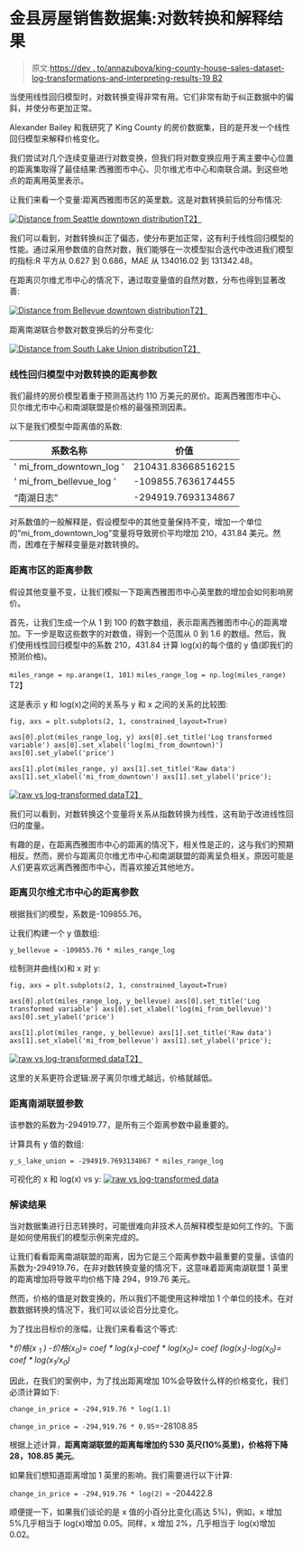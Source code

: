 # 金县房屋销售数据集:对数转换和解释结果

> 原文:[https://dev . to/annazubova/king-county-house-sales-dataset-log-transformations-and-interpreting-results-19 B2](https://dev.to/annazubova/king-county-house-sales-dataset-log-transformations-and-interpreting-results-19b2)

当使用线性回归模型时，对数转换变得非常有用。它们非常有助于纠正数据中的偏斜，并使分布更加正常。

Alexander Bailey 和我研究了 King County 的房价数据集，目的是开发一个线性回归模型来解释价格变化。

我们尝试对几个连续变量进行对数变换，但我们将对数变换应用于离主要中心位置的距离集取得了最佳结果:西雅图市中心、贝尔维尤市中心和南联合湖。到这些地点的距离用英里表示。

让我们来看一个变量:距离西雅图市区的英里数。这是对数转换前后的分布情况:

[![Distance from Seattle downtown distribution](../Images/4987f66258e21048116b3d83bb364bd7.png)T2】](https://res.cloudinary.com/practicaldev/image/fetch/s--ROzFyo8H--/c_limit%2Cf_auto%2Cfl_progressive%2Cq_auto%2Cw_880/https://github.com/AnnaLara/dsc-1-final-project/raw/master/dis_downtown_distr.png)

我们可以看到，对数转换纠正了偏态，使分布更加正常，这有利于线性回归模型的性能。通过采用参数值的自然对数，我们能够在一次模型拟合迭代中改进我们模型的指标:R 平方从 0.627 到 0.686，MAE 从 134016.02 到 131342.48。

在距离贝尔维尤市中心的情况下，通过取变量值的自然对数，分布也得到显著改善:

[![Distance from Bellevue downtown distribution](../Images/9882b1227cc3e560aa0ad1342c533c0d.png)T2】](https://res.cloudinary.com/practicaldev/image/fetch/s--77-KKXtM--/c_limit%2Cf_auto%2Cfl_progressive%2Cq_auto%2Cw_880/https://github.com/AnnaLara/dsc-1-final-project/raw/master/dis_bellvue_distr.png)

距离南湖联合参数对数变换后的分布变化:

[![Distance from South Lake Union distribution](../Images/9b09555b6504e5591b1cc03adee4dd33.png)T2】](https://res.cloudinary.com/practicaldev/image/fetch/s--xipCWx5o--/c_limit%2Cf_auto%2Cfl_progressive%2Cq_auto%2Cw_880/https://github.com/AnnaLara/dsc-1-final-project/raw/master/dis_s_lake_union_distr.png)

### [](#logtransformed-distance-parameters-in-the-linear-regression-model)线性回归模型中对数转换的距离参数

我们最终的房价模型着重于预测高达约 110 万美元的房价。距离西雅图市中心、贝尔维尤市中心和南湖联盟是价格的最强预测因素。

以下是我们模型中距离值的系数:

| 系数名称 | 价值 |
| --- | --- |
| ' mi_from_downtown_log ' | 210431.83668516215 |
| ' mi_from_bellevue_log ' | -109855.7636174455 |
| “南湖日志” | -294919.7693134867 |

对系数值的一般解释是，假设模型中的其他变量保持不变，增加一个单位的“mi_from_downtown_log”变量将导致房价平均增加 210，431.84 美元。然而，困难在于解释变量是对数转换的。

### [](#distance-from-downtown-parameter)距离市区的距离参数

假设其他变量不变，让我们模拟一下距离西雅图市中心英里数的增加会如何影响房价。

首先，让我们生成一个从 1 到 100 的数字数组，表示距离西雅图市中心的距离增加。下一步是取这些数字的对数值，得到一个范围从 0 到 1.6 的数组。然后，我们使用线性回归模型中的系数 210，431.84 计算 log(x)的每个值的 y 值(即我们的预测价格)。

`miles_range = np.arange(1, 101)`
`miles_range_log = np.log(miles_range)`
T2】

这是表示 y 和 log(x)之间的关系与 y 和 x 之间的关系的比较图:

`fig, axs = plt.subplots(2, 1, constrained_layout=True)`

`axs[0].plot(miles_range_log, y)
axs[0].set_title('Log transformed variable')
axs[0].set_xlabel('log(mi_from_downtown)')
axs[0].set_ylabel('price')`

`axs[1].plot(miles_range, y)
axs[1].set_title('Raw data')
axs[1].set_xlabel('mi_from_downtown')
axs[1].set_ylabel('price');`

[![raw vs log-transformed data](../Images/4aa53f2f7dd09918c8fa1c2397ac670d.png)T2】](https://res.cloudinary.com/practicaldev/image/fetch/s--khmPpAIS--/c_limit%2Cf_auto%2Cfl_progressive%2Cq_auto%2Cw_880/https://github.com/AnnaLara/dsc-1-final-project/raw/master/dis_downtown_raw_vs_log.png)

我们可以看到，对数转换这个变量将关系从指数转换为线性，这有助于改进线性回归的度量。

有趣的是，在距离西雅图市中心的距离的情况下，相关性是正的，这与我们的预期相反。然而，房价与距离贝尔维尤市中心和南湖联盟的距离呈负相关。原因可能是人们更喜欢远离西雅图市中心，而喜欢接近其他地方。

### [](#distance-from-downtown-bellevue-parameter)距离贝尔维尤市中心的距离参数

根据我们的模型，系数是-109855.76。

让我们构建一个 y 值数组:

`y_bellevue = -109855.76 * miles_range_log`

绘制测井曲线(x)和 x 对 y:

`fig, axs = plt.subplots(2, 1, constrained_layout=True)`

`axs[0].plot(miles_range_log, y_bellevue)
axs[0].set_title('Log transformed variable')
axs[0].set_xlabel('log(mi_from_bellevue)')
axs[0].set_ylabel('price')`

`axs[1].plot(miles_range, y_bellevue)
axs[1].set_title('Raw data')
axs[1].set_xlabel('mi_from_bellevue')
axs[1].set_ylabel('price');`

[![raw vs log-transformed data](../Images/d42489500ce8502e176792a70e2f5134.png)T2】](https://res.cloudinary.com/practicaldev/image/fetch/s--TxEu-w-c--/c_limit%2Cf_auto%2Cfl_progressive%2Cq_auto%2Cw_880/https://github.com/AnnaLara/dsc-1-final-project/raw/master/dis_bellvue_raw_vs_log.png)

这里的关系更符合逻辑:房子离贝尔维尤越远，价格就越低。

### [](#distance-from-south-lake-union-parameter)距离南湖联盟参数

该参数的系数为-294919.77，是所有三个距离参数中最重要的。

计算具有 y 值的数组:

`y_s_lake_union = -294919.7693134867 * miles_range_log`

可视化的 x 和 log(x) vs y:
[![raw vs log-transformed data](../Images/3dbf527445f09c569ac57b93a63d19f3.png)](https://res.cloudinary.com/practicaldev/image/fetch/s--cNETzIOS--/c_limit%2Cf_auto%2Cfl_progressive%2Cq_auto%2Cw_880/https://github.com/AnnaLara/dsc-1-final-project/raw/master/dis_south_late_union_raw_vs_log.png)

### [](#interpreting-the-results)解读结果

当对数据集进行日志转换时，可能很难向非技术人员解释模型是如何工作的。下面是如何使用我们的模型示例来完成的。

让我们看看距离南湖联盟的距离，因为它是三个距离参数中最重要的变量。该值的系数为-294919.76，在非对数转换变量的情况下，这意味着距离南湖联盟 1 英里的距离增加将导致平均价格下降 294，919.76 美元。

然而，价格的值是对数变换的，所以我们不能使用这种增加 1 个单位的技术。在对数数据转换的情况下，我们可以谈论百分比变化。

为了找出目标价的涨幅，让我们来看看这个等式:

**价格(x <sub>1</sub> ) -价格(x<sub>0</sub>)= coef * log(x<sub>1</sub>)-coef * log(x<sub>0</sub>)= coef *(log(x<sub>1</sub>)-log(x<sub>0</sub>)= coef * log(x<sub>1</sub>/x<sub>0</sub>)**

因此，在我们的案例中，为了找出距离增加 10%会导致什么样的价格变化，我们必须计算如下:

`change_in_price = -294,919.76 * log(1.1)`

`change_in_price = -294,919.76 * 0.95`=-28108.85

根据上述计算，**距离南湖联盟的距离每增加约 530 英尺(10%英里)，价格将下降 28，108.85 美元**。

如果我们想知道距离增加 1 英里的影响，我们需要进行以下计算:

`change_in_price = -294,919.76 * log(2)` = -204422.8

顺便提一下，如果我们谈论的是 x 值的小百分比变化(高达 5%)，例如，x 增加 5%几乎相当于 log(x)增加 0.05。同样，x 增加 2%，几乎相当于 log(x)增加 0.02。